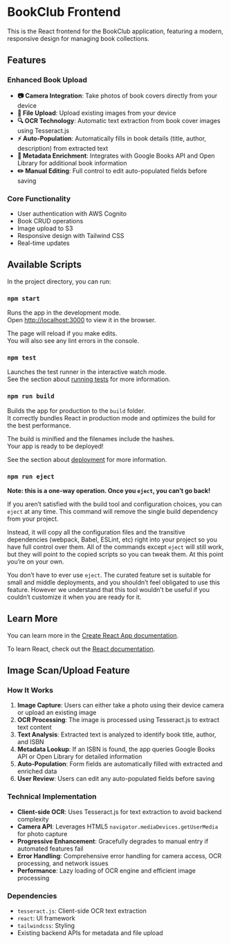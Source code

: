 # BookClub Frontend

This is the React frontend for the BookClub application, featuring a modern, responsive design for managing book collections.

## Features

### Enhanced Book Upload
- **📷 Camera Integration**: Take photos of book covers directly from your device
- **📁 File Upload**: Upload existing images from your device
- **🔍 OCR Technology**: Automatic text extraction from book cover images using Tesseract.js
- **⚡ Auto-Population**: Automatically fills in book details (title, author, description) from extracted text
- **🔗 Metadata Enrichment**: Integrates with Google Books API and Open Library for additional book information
- **✏️ Manual Editing**: Full control to edit auto-populated fields before saving

### Core Functionality
- User authentication with AWS Cognito
- Book CRUD operations
- Image upload to S3
- Responsive design with Tailwind CSS
- Real-time updates

## Available Scripts

In the project directory, you can run:

### `npm start`

Runs the app in the development mode.\
Open [http://localhost:3000](http://localhost:3000) to view it in the browser.

The page will reload if you make edits.\
You will also see any lint errors in the console.

### `npm test`

Launches the test runner in the interactive watch mode.\
See the section about [running tests](https://facebook.github.io/create-react-app/docs/running-tests) for more information.

### `npm run build`

Builds the app for production to the `build` folder.\
It correctly bundles React in production mode and optimizes the build for the best performance.

The build is minified and the filenames include the hashes.\
Your app is ready to be deployed!

See the section about [deployment](https://facebook.github.io/create-react-app/docs/deployment) for more information.

### `npm run eject`

**Note: this is a one-way operation. Once you `eject`, you can’t go back!**

If you aren’t satisfied with the build tool and configuration choices, you can `eject` at any time. This command will remove the single build dependency from your project.

Instead, it will copy all the configuration files and the transitive dependencies (webpack, Babel, ESLint, etc) right into your project so you have full control over them. All of the commands except `eject` will still work, but they will point to the copied scripts so you can tweak them. At this point you’re on your own.

You don’t have to ever use `eject`. The curated feature set is suitable for small and middle deployments, and you shouldn’t feel obligated to use this feature. However we understand that this tool wouldn’t be useful if you couldn’t customize it when you are ready for it.

## Learn More

You can learn more in the [Create React App documentation](https://facebook.github.io/create-react-app/docs/getting-started).

To learn React, check out the [React documentation](https://reactjs.org/).

## Image Scan/Upload Feature

### How It Works

1. **Image Capture**: Users can either take a photo using their device camera or upload an existing image
2. **OCR Processing**: The image is processed using Tesseract.js to extract text content
3. **Text Analysis**: Extracted text is analyzed to identify book title, author, and ISBN
4. **Metadata Lookup**: If an ISBN is found, the app queries Google Books API or Open Library for detailed information
5. **Auto-Population**: Form fields are automatically filled with extracted and enriched data
6. **User Review**: Users can edit any auto-populated fields before saving

### Technical Implementation

- **Client-side OCR**: Uses Tesseract.js for text extraction to avoid backend complexity
- **Camera API**: Leverages HTML5 `navigator.mediaDevices.getUserMedia` for photo capture
- **Progressive Enhancement**: Gracefully degrades to manual entry if automated features fail
- **Error Handling**: Comprehensive error handling for camera access, OCR processing, and network issues
- **Performance**: Lazy loading of OCR engine and efficient image processing

### Dependencies

- `tesseract.js`: Client-side OCR text extraction
- `react`: UI framework
- `tailwindcss`: Styling
- Existing backend APIs for metadata and file upload
